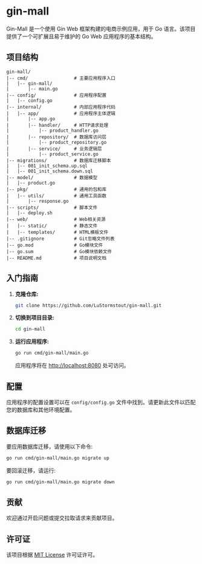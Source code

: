 # gin-mall

Gin-Mall 是一个使用 Gin Web 框架构建的电商示例应用，用于 Go 语言。该项目提供了一个可扩展且易于维护的 Go Web 应用程序的基本结构。

## 项目结构

```
gin-mall/
|-- cmd/                 # 主要应用程序入口
|   |-- gin-mall/
|       |-- main.go
|-- config/              # 应用程序配置
|   |-- config.go
|-- internal/            # 内部应用程序代码
|   |-- app/             # 应用程序主体逻辑
|       |-- app.go
|       |-- handler/     # HTTP请求处理
|           |-- product_handler.go
|       |-- repository/  # 数据库访问层
|           |-- product_repository.go
|       |-- service/     # 业务逻辑层
|           |-- product_service.go
|-- migrations/          # 数据库迁移脚本
|   |-- 001_init_schema.up.sql
|   |-- 001_init_schema.down.sql
|-- model/               # 数据模型
|   |-- product.go
|-- pkg/                 # 通用的包和库
|   |-- utils/           # 通用工具函数
|       |-- response.go
|-- scripts/             # 脚本文件
|   |-- deploy.sh
|-- web/                 # Web相关资源
|   |-- static/          # 静态文件
|   |-- templates/       # HTML模板文件
|-- .gitignore           # Git忽略文件列表
|-- go.mod               # Go模块文件
|-- go.sum               # Go模块依赖文件
|-- README.md            # 项目说明文档
```

## 入门指南

1. **克隆仓库:**

   ```bash
   git clone https://github.com/LuStormstout/gin-mall.git
   ```

2. **切换到项目目录:**

   ```bash
   cd gin-mall
   ```

3. **运行应用程序:**

   ```bash
   go run cmd/gin-mall/main.go
   ```

   应用程序将在 [http://localhost:8080](http://localhost:8080) 处可访问。

## 配置

应用程序的配置设置可以在 `config/config.go` 文件中找到。请更新此文件以匹配您的数据库和其他环境配置。

## 数据库迁移

要应用数据库迁移，请使用以下命令:

```bash
go run cmd/gin-mall/main.go migrate up
```

要回滚迁移，请运行:

```bash
go run cmd/gin-mall/main.go migrate down
```

## 贡献

欢迎通过开启问题或提交拉取请求来贡献项目。

## 许可证

该项目根据 [MIT License](https://opensource.org/licenses/MIT) 许可证许可。
